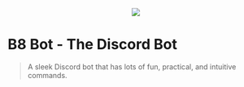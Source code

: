 <p align="center"><img src='https://media.discordapp.net/attachments/521810097157046322/525076660735705109/B8_Bot_SmallWhiteBG.jpg?width=50&height=50 '></p>

B8 Bot - The Discord Bot
===========================================

>A sleek Discord bot that has lots of fun, practical, and intuitive commands.

